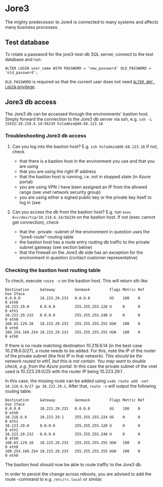 # Jore3

The mighty predecessor to Jore4 is connected to many systems and affects many business processes.

## Test database

To rotate a password for the jore3-test-db SQL server, connect to the test database and run:
```tsql
ALTER LOGIN user_name WITH PASSWORD = 'new_password' OLD_PASSWORD = 'old_password';
```

`OLD_PASSWORD` is required so that the current user does not need [`ALTER ANY LOGIN` privilege](https://docs.microsoft.com/en-us/sql/t-sql/statements/alter-login-transact-sql?view=sql-server-ver15#c-changing-the-password-of-a-login-when-logged-in-as-the-login).

## Jore3 db access

The Jore3 db can be accessed through the environments' bastion host. Simply forward the connection to the Jore3 db server via ssh, e.g. `ssh -L 15432:10.218.6.14:56239 hsladmin@40.68.123.16`

### Troubleshooting Jore3 db access

1. Can you log into the bastion host? E.g. `ssh hsladmin@40.68.123.16`
   If not, check
   - that there is a bastion host in the environment you use and that you are using
   - that you are using the right IP address
   - that the bastion host is running, i.e. not in stopped state (in Azure portal)
   - you are using VPN / have been assigned an IP from the allowed range (see vnet network security group)
   - you are using either a signed public key or the private key itself to log in (see 

2. Can you access the db from the bastion host? E.g. run `exec 6<>/dev/tcp/10.218.6.14/56239` on the bastion host.
   If not (exec cannot get connection), check
   - that the -private -subnet of the environment in question uses the "jore4-route"-routing table
   - the bastion host has a route entry routing db traffic to the private subnet gateway (see section below)
   - that the firewall on the Jore3 db side has an exception for the environment in question (contact customer representative)

### Checking the bastion host routing table

To check, execute `route -n` on the bastion host. This will return sth like 
```Kernel IP routing table
Destination     Gateway         Genmask         Flags Metric Ref    Use Iface
0.0.0.0         10.223.29.233   0.0.0.0         UG    100    0        0 eth0
10.223.29.0     0.0.0.0         255.255.255.128 U     0      0        0 eth1
10.223.29.232   0.0.0.0         255.255.255.248 U     0      0        0 eth0
168.63.129.16   10.223.29.233   255.255.255.255 UGH   100    0        0 eth0
169.254.169.254 10.223.29.233   255.255.255.255 UGH   100    0        0 eth0
```

If there is no route matching destination 10.218.6.14 (in the best case 10.218.6.0/27), a route needs to be added. For this, note the IP of the router of the private subnet (the first IP in that network). *This should be the network routed to eth1, but this is not certain. You may want to double check, e.g. from the Azure portal.* In this case the private subnet of the vnet used is 10.223.29.0/25 with the router IP being 10.223.29.1 .

In this case, the missing route can be added using `sudo route add -net 10.218.6.0/27 gw 10.223.29.1`. After that, `route -n` will output the following routing table:
```Kernel IP routing table
Destination     Gateway         Genmask         Flags Metric Ref    Use Iface
0.0.0.0         10.223.29.233   0.0.0.0         UG    100    0        0 eth0
10.218.6.0      10.223.29.1     255.255.255.224 UG    0      0        0 eth1
10.223.29.0     0.0.0.0         255.255.255.128 U     0      0        0 eth1
10.223.29.232   0.0.0.0         255.255.255.248 U     0      0        0 eth0
168.63.129.16   10.223.29.233   255.255.255.255 UGH   100    0        0 eth0
169.254.169.254 10.223.29.233   255.255.255.255 UGH   100    0        0 eth0
```
The bastion host should now be able to route traffic to the Jore3 db.

In order to persist the change across reboots, you are advised to add the route -command to e.g. `/etc/rc.local` or similar.
